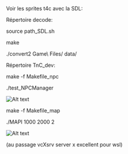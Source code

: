 Voir les sprites t4c avec la SDL:

Répertoire decode:

source path_SDL.sh

make

./convert2 Game\ Files/ data/

Répertoire TnC_dev:

make -f Makefile_npc

./test_NPCManager

![ Alt text](SDL_monsters.gif) 

make -f Makefile_map

./MAPI 1000 2000 2


![ Alt text](SDL_maps.gif) 



(au passage vcXsrv server x excellent pour wsl)
